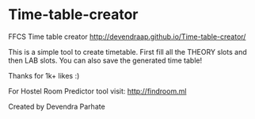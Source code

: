 # Time-table-creator
FFCS Time table creator
http://devendraap.github.io/Time-table-creator/

This is a simple tool to create timetable. First fill all the THEORY slots and then LAB slots. 
You can also save the generated time table!

Thanks for 1k+ likes :)

For Hostel Room Predictor tool visit: http://findroom.ml

Created by 
Devendra Parhate

